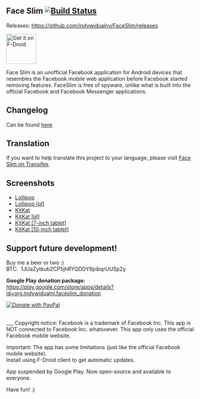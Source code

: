## Face Slim [![Build Status](https://travis-ci.org/indywidualny/FaceSlim.svg?branch=master)](https://travis-ci.org/indywidualny/FaceSlim)

Releases: https://github.com/indywidualny/FaceSlim/releases

[<img src="https://fdroid.gitlab.io/artwork/badge/get-it-on.png"
      alt="Get it on F-Droid"
      height="80">](https://f-droid.org/packages/org.indywidualni.fblite/)

Face Slim is an unofficial Facebook application for Android devices that resembles the Facebook mobile web application before Facebook started removing features.
FaceSlim is free of spyware, unlike what is built into the official Facebook and Facebook Messenger applications.

## Changelog

Can be found [here](CHANGELOG.md).

## Translation
If you want to help translate this project to your language, please visit [Face Slim on Transifex](https://www.transifex.com/faceslim/faceslim/).

## Screenshots

* [Lollipop](https://www.dropbox.com/s/4s0x88sp49hxm4n/en_Lollipop_2015-01-06.png)
* [Lollipop [pl]](https://www.dropbox.com/s/jgcpnrwqk3gm7qz/pl_Lollipop_2015-01-06.png)
* [KitKat](https://www.dropbox.com/s/qd7qw8zucplob9o/kitkat_adv.png)
* [KitKat [pl]](https://www.dropbox.com/s/stnpvxgk6gb7t1x/Screenshot_20150106_211529.png)
* [KitKat [7-inch tablet]](https://www.dropbox.com/s/ztl1490p2mhbb5f/7_inch_tablet.png)
* [KitKat [10-inch tablet]]( https://www.dropbox.com/s/g9be7kj1bp54pr5/10_inch_tablet.png)

## Support future development!
Buy me a beer or two :)<br />
BTC:&nbsp;  1JUaZytkub2CP5jhRYQDDY6pibqrUUSp2y

<b>Google Play donation package:</b><br />
https://play.google.com/store/apps/details?id=org.indywidualni.faceslim_donation

[![Donate with PayPal](https://www.paypalobjects.com/en_US/GB/i/btn/btn_donateCC_LG.gif "Donate with PayPal")](https://www.paypal.com/donate/?token=Crasp_viV7-xVqpoipAtxIsf-h92kRN2QUtk61ExNnt1KH4IC6_sbhKsj3ltP-Lvq5bk0m&country.x=GB&locale.x=GB)


<br />
___
Copyright notice: Facebook is a trademark of Facebook Inc. This app is NOT connected to Facebook Inc. whatsoever. This app only uses the official Facebook mobile website.

Important: The app has some limitations (just like the official Facebook mobile website).<br />
Install using F-Droid client to get automatic updates.

App suspended by Google Play.
Now open-source and available to everyone.

Have fun! ;)
